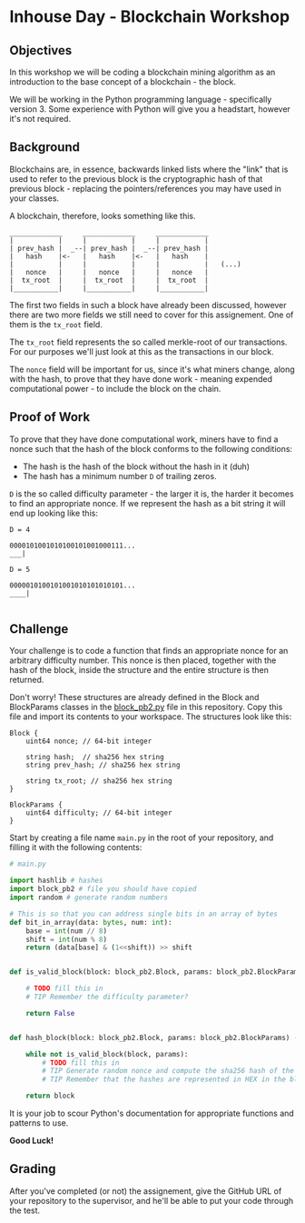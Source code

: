 # Inhouse Day - Blockchain Workshop

## Objectives
In this workshop we will be coding a blockchain mining algorithm as an
introduction to the base concept of a blockchain - the block.

We will be working in the Python programming language - specifically version
3. Some experience with Python will give you a headstart, however it's not
required.

## Background
Blockchains are, in essence, backwards linked lists where the "link" that
is used to refer to the previous block is the cryptographic hash of that
previous block - replacing the pointers/references you may have used in your
classes.

A blockchain, therefore, looks something like this.

```
_____________     _____________     _____________
|           |     |           |     |           |
| prev_hash |  _--| prev_hash |  _--| prev_hash |
|   hash    |<-   |   hash    |<-   |   hash    |
|           |     |           |     |           |   (...)
|   nonce   |     |   nonce   |     |   nonce   |
|  tx_root  |     |  tx_root  |     |  tx_root  |
|___________|     |___________|     |___________|
```

The first two fields in such a block have already been discussed, however there
are two more fields we still need to cover for this assignement. One of them is
the `tx_root` field.

The `tx_root` field represents the so called merkle-root of our transactions.
For our purposes we'll just look at this as the transactions in our block.

The `nonce` field will be important for us, since it's what miners change,
along with the hash, to prove that they have done work - meaning expended
computational power - to include the block on the chain.

## Proof of Work
To prove that they have done computational work, miners have to find a nonce
such that the hash of the block conforms to the following conditions:

- The hash is the hash of the block without the hash in it (duh)
- The hash has a minimum number `D` of trailing zeros.

`D` is the so called difficulty parameter - the larger it is, the harder it
becomes to find an appropriate nonce. If we represent the hash as a bit string
it will end up looking like this:

```
D = 4

0000101001010100101001000111...
___|

D = 5

0000010100101001010101010101...
____|


```

## Challenge
Your challenge is to code a function that finds an appropriate nonce for an
arbitrary difficulty number.
This nonce is then placed, together with the hash of the block, inside the
structure and the entire structure is then returned.

Don't worry! These structures are already defined in the Block and BlockParams
classes in the [block_pb2.py](block_pb2.py) file in this repository. Copy this
file and import its contents to your workspace. The structures look like this:

```
Block {
    uint64 nonce; // 64-bit integer

    string hash;  // sha256 hex string
    string prev_hash; // sha256 hex string

    string tx_root; // sha256 hex string
}

BlockParams {
    uint64 difficulty; // 64-bit integer
}

```


Start by creating a file name `main.py` in the root of your repository, and
filling it with the following contents:

```python
# main.py

import hashlib # hashes
import block_pb2 # file you should have copied
import random # generate random numbers

# This is so that you can address single bits in an array of bytes
def bit_in_array(data: bytes, num: int):
    base = int(num // 8)
    shift = int(num % 8)
    return (data[base] & (1<<shift)) >> shift


def is_valid_block(block: block_pb2.Block, params: block_pb2.BlockParams) -> bool:

    # TODO fill this in
    # TIP Remember the difficulty parameter?

    return False


def hash_block(block: block_pb2.Block, params: block_pb2.BlockParams) -> block_pb2.Block:

    while not is_valid_block(block, params):
        # TODO fill this in
        # TIP Generate random nonce and compute the sha256 hash of the block
        # TIP Remember that the hashes are represented in HEX in the block

    return block
```

It is your job to scour Python's documentation for appropriate functions and
patterns to use.

**Good Luck!**

## Grading
After you've completed (or not) the assignement, give the GitHub URL of your
repository to the supervisor, and he'll be able to put your code through the
test.
